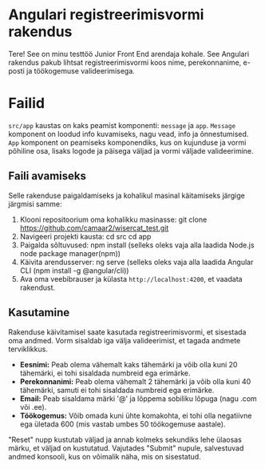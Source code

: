 # Angulari registreerimisvormi rakendus
Tere! See on minu testtöö Junior Front End arendaja kohale. See Angulari rakendus pakub lihtsat registreerimisvormi koos nime, perekonnanime, e-posti ja töökogemuse valideerimisega.

# Failid

`src/app` kaustas on kaks peamist komponenti: `message` ja `app`. `Message` komponent on loodud info kuvamiseks, nagu vead, info ja õnnestumised. `App` komponent on peamiseks komponendiks, kus on kujunduse ja vormi põhiline osa, lisaks logode ja päisega väljad ja vormi väljade valideerimine.

## Faili avamiseks

Selle rakenduse paigaldamiseks ja kohalikul masinal käitamiseks järgige järgmisi samme:
1. Klooni repositoorium oma kohalikku masinasse:
git clone https://github.com/camaar2/wisercat_test.git
2. Navigeeri projekti kausta:
cd src 
cd app
3. Paigalda sõltuvused:
npm install (selleks oleks vaja alla laadida Node.js node package manager(npm))
4. Käivita arendusserver:
ng serve (selleks oleks vaja alla laadida Angular CLI (npm install -g @angular/cli))
5. Ava oma veebibrauser ja külasta `http://localhost:4200`, et vaadata rakendust.

## Kasutamine

Rakenduse käivitamisel saate kasutada registreerimisvormi, et sisestada oma andmed. Vorm sisaldab iga välja valideerimist, et tagada andmete terviklikkus.

-   **Eesnimi:** Peab olema vähemalt kaks tähemärki ja võib olla kuni 20 tähemärki, ei tohi sisaldada numbreid ega erimärke.
-   **Perekonnanimi:** Peab olema vähemalt 2 tähemärki ja võib olla kuni 40 tähemärki, samuti ei tohi sisaldada numbreid ega erimärke.
-   **Email:** Peab sisaldama märki '@' ja lõppema sobiliku lõpuga (nagu .com või .ee).
-   **Töökogemus:** Võib omada kuni ühte komakohta, ei tohi olla negatiivne ega ületada 600 (mis vastab umbes 50 töökogemuse aastale).

"Reset" nupp kustutab väljad ja annab kolmeks sekundiks lehe ülaosas märku, et väljad on kustutatud. Vajutades "Submit" nupule, salvestuvad andmed konsooli, kus on võimalik näha, mis on sisestatud.

